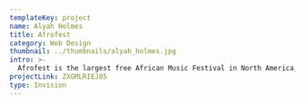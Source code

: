 ```yaml
---
templateKey: project
name: Alyah Holmes
title: Afrofest
category: Web Design
thumbnail: ../thumbnails/alyah_holmes.jpg
intro: >-
  Afrofest is the largest free African Music Festival in North America, showcasing the best in African music, culture, arts, crafts, and food. The Festival identity and bilingual website reflects what Afrofest is all about: community, coming together, celebration, vibrancy, and movement. It builds excitement while taking users through the experience of Afrofest’s 5 fun-filled areas.
projectLink: ZXGMLRIEJ85
type: Invision
---
```

